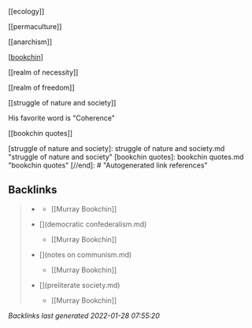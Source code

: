 [[ecology]]

[[permaculture]]

[[anarchism]]

[[bookchin]]

[[realm of necessity]]

[[realm of freedom]]

[[struggle of nature and society]]

His favorite word is "Coherence"

[[bookchin quotes]]

[//begin]: # "Autogenerated link references for markdown compatibility"
[bookchin]: bookchin.md "bookchin"
[struggle of nature and society]: struggle of nature and society.md "struggle of nature and society"
[bookchin quotes]: bookchin quotes.md "bookchin quotes"
[//end]: # "Autogenerated link references"

## Backlinks

> - [](bookchin.md)
>   - [[Murray Bookchin]]
>    
> - [](democratic confederalism.md)
>   - [[Murray Bookchin]]
>    
> - [](notes on communism.md)
>   - [[Murray Bookchin]]
>    
> - [](preliterate society.md)
>   - [[Murray Bookchin]]

_Backlinks last generated 2022-01-28 07:55:20_

